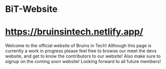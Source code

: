 # BiT-Website

# https://bruinsintech.netlify.app/

Welcome to the official website of Bruins in Tech! Although this page is currently a work in progress please feel free to browse our meet the devs website, and get to know the contributors to our website! Also make sure to signup on the coming soon website! Looking forward to all future members!

